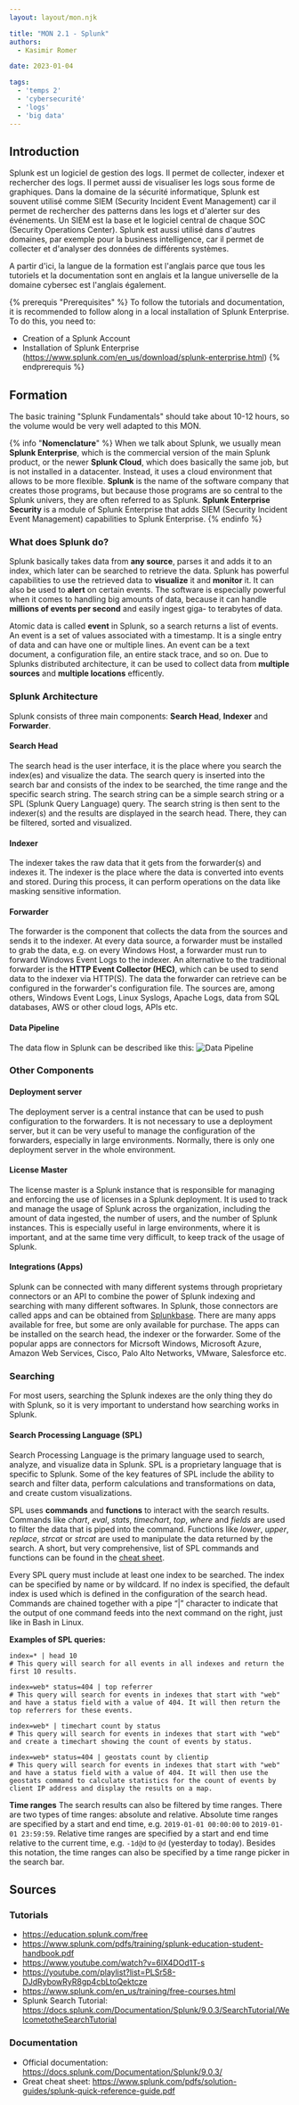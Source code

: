 ```yaml
---
layout: layout/mon.njk

title: "MON 2.1 - Splunk"
authors:
  - Kasimir Romer

date: 2023-01-04

tags:
  - 'temps 2'
  - 'cybersecurité'
  - 'logs'
  - 'big data'
---
```

<!-- Début Résumé -->

<!-- fin résumé -->

## Introduction
Splunk est un logiciel de gestion des logs. Il permet de collecter, indexer et rechercher des logs. Il permet aussi de visualiser les logs sous forme de graphiques. Dans la domaine de la sécurité informatique, Splunk est souvent utilisé comme SIEM (Security Incident Event Management) car il permet de rechercher des patterns dans les logs et d'alerter sur des événements. Un SIEM est la base et le logiciel central de chaque SOC (Security Operations Center).
Splunk est aussi utilisé dans d'autres domaines, par exemple pour la business intelligence, car il permet de collecter et d'analyser des données de différents systèmes.

A partir d'ici, la langue de la formation est l'anglais parce que tous les tutoriels et la documentation sont en anglais et la langue universelle de la domaine cybersec est l'anglais également.

{% prerequis "Prerequisites" %}
To follow the tutorials and documentation, it is recommended to follow along in a local installation of Splunk Enterprise. To do this, you need to:
- Creation of a Splunk Account
- Installation of Splunk Enterprise (https://www.splunk.com/en_us/download/splunk-enterprise.html)
{% endprerequis %}

## Formation
The basic training "Splunk Fundamentals" should take about 10-12 hours, so the volume would be very well adapted to this MON.

{% info "**Nomenclature**" %}
When we talk about Splunk, we usually mean **Splunk Enterprise**, which is the commercial version of the main Splunk product, or the newer **Splunk Cloud**, which does basically the same job, but is not installed in a datacenter. Instead, it uses a cloud environment that allows to be more flexible. **Splunk** is the name of the software company that creates those programs, but because those programs are so central to the Splunk univers, they are often referred to as Splunk. **Splunk Enterprise Security** is a module of Splunk Enterprise that adds SIEM (Security Incident Event Management) capabilities to Splunk Enterprise.
{% endinfo %}

### What does Splunk do?
Splunk basically takes data from **any source**, parses it and adds it to an index, which later can be searched to retrieve the data.
Splunk has powerful capabilities to use the retrieved data to **visualize** it and **monitor** it. It can also be used to **alert** on certain events. The software is especially powerful when it comes to handling big amounts of data, because it can handle **millions of events per second** and easily ingest giga- to terabytes of data.

Atomic data is called **event** in Splunk, so a search returns a list of events. An event is a set of values associated with a
timestamp. It is a single entry of data and can have one or multiple lines. An event can be a text document, a configuration file, an entire
stack trace, and so on. Due to Splunks distributed architecture, it can be used to collect data from **multiple sources** and **multiple locations** efficently.

### Splunk Architecture
Splunk consists of three main components: **Search Head**, **Indexer** and **Forwarder**.

#### Search Head
The search head is the user interface, it is the place where you search the index(es) and visualize the data. The search query is inserted into the search bar and consists of the index to be searched, the time range and the specific search string. The search string can be a simple search string or a SPL (Splunk Query Language) query. The search string is then sent to the indexer(s) and the results are displayed in the search head. There, they can be filtered, sorted and visualized.

#### Indexer
The indexer takes the raw data that it gets from the forwarder(s) and indexes it. The indexer is the place where the data is converted into events and stored. During this process, it can perform operations on the data like masking sensitive information.

#### Forwarder
The forwarder is the component that collects the data from the sources and sends it to the indexer. At every data source, a forwarder must be installed to grab the data, e.g. on every Windows Host, a forwarder must run to forward Windows Event Logs to the indexer. An alternative to the traditional forwarder is the **HTTP Event Collector (HEC)**, which can be used to send data to the indexer via HTTP(S).
The data the forwarder can retrieve can be configured in the forwarder's configuration file. The sources are, among others, Windows Event Logs, Linux Syslogs, Apache Logs, data from SQL databases, AWS or other cloud logs, APIs etc.

#### Data Pipeline
The data flow in Splunk can be described like this:
![Data Pipeline](./pipeline-border.png)

### Other Components
#### Deployment server
The deployment server is a central instance that can be used to push configuration to the forwarders. It is not necessary to use a deployment server, but it can be very useful to manage the configuration of the forwarders, especially in large environments. Normally, there is only one deployment server in the whole environment.

#### License Master
The license master is a Splunk instance that is responsible for managing and enforcing the use of licenses in a Splunk deployment. It is used to track and manage the usage of Splunk across the organization, including the amount of data ingested, the number of users, and the number of Splunk instances. This is especially useful in large environments, where it is important, and at the same time very difficult, to keep track of the usage of Splunk.

#### Integrations (Apps)
Splunk can be connected with many different systems through proprietary connectors or an API to combine the power of Splunk indexing and searching with many different softwares. In Splunk, those connectors are called apps and can be obtained from [Splunkbase](https://splunkbase.splunk.com/). There are many apps available for free, but some are only available for purchase. The apps can be installed on the search head, the indexer or the forwarder. Some of the popular apps are connectors for Micrsoft Windows, Microsoft Azure, Amazon Web Services, Cisco, Palo Alto Networks, VMware, Salesforce etc. 

### Searching
For most users, searching the Splunk indexes are the only thing they do with Splunk, so it is very important to understand how searching works in Splunk.

#### Search Processing Language (SPL)
Search Processing Language is the primary language used to search, analyze, and visualize data in Splunk. SPL is a proprietary language that is specific to Splunk. Some of the key features of SPL include the ability to search and filter data, perform calculations and transformations on data, and create custom visualizations.

SPL uses **commands** and **functions** to interact with the search results. Commands like _chart_, _eval_, _stats_, _timechart_, _top_, _where_ and _fields_ are used to filter the data that is piped into the command. Functions like _lower_, _upper_, _replace_, _strcat_ or _strcat_ are used to
manipulate the data returned by the search. 
A short, but very comprehensive, list of SPL commands and functions can be found in the [cheat sheet](https://www.splunk.com/pdfs/solution-guides/splunk-quick-reference-guide.pdf).

Every SPL query must include at least one index to be searched. The index can be specified by name or by wildcard. If no index is specified, the default index is used which is defined in the configuration of the search head. 
Commands are chained together with a pipe “|” character to indicate that the output of one command feeds into the next command on the right, just like in Bash in Linux. 

**Examples of SPL queries:**
```
index=* | head 10
# This query will search for all events in all indexes and return the first 10 results.
```

```
index=web* status=404 | top referrer
# This query will search for events in indexes that start with "web" and have a status field with a value of 404. It will then return the top referrers for these events.
```

```
index=web* | timechart count by status
# This query will search for events in indexes that start with "web" and create a timechart showing the count of events by status.
```

```
index=web* status=404 | geostats count by clientip
# This query will search for events in indexes that start with "web" and have a status field with a value of 404. It will then use the geostats command to calculate statistics for the count of events by client IP address and display the results on a map.
```

**Time ranges**
The search results can also be filtered by time ranges. There are two types of time ranges: absolute and relative. Absolute time ranges are specified by a start and end time, e.g. ```2019-01-01 00:00:00``` to ```2019-01-01 23:59:59```. Relative time ranges are specified by a start and end time relative to the current time, e.g. ```-1d@d``` to ```@d``` (yesterday to today). Besides this notation, the time ranges can also be specified by a time range picker in the search bar.

## Sources
### Tutorials
- https://education.splunk.com/free
- https://www.splunk.com/pdfs/training/splunk-education-student-handbook.pdf
- https://www.youtube.com/watch?v=6lX4DOd1T-s
- https://youtube.com/playlist?list=PLSr58-DJdRybowRyR8gp4cbLtoQektcze
- https://www.splunk.com/en_us/training/free-courses.html
- Splunk Search Tutorial: https://docs.splunk.com/Documentation/Splunk/9.0.3/SearchTutorial/WelcometotheSearchTutorial

### Documentation
- Official documentation: https://docs.splunk.com/Documentation/Splunk/9.0.3/
- Great cheat sheet: https://www.splunk.com/pdfs/solution-guides/splunk-quick-reference-guide.pdf

